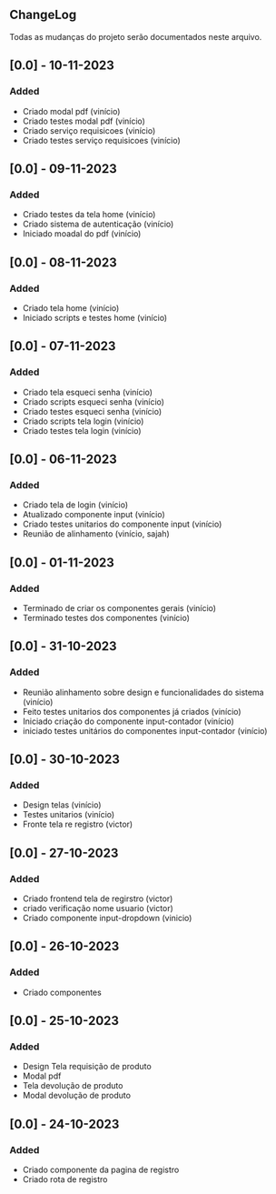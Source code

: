 ## ChangeLog

Todas as mudanças do projeto serão documentados neste arquivo.

## [0.0] - 10-11-2023 
### Added
- Criado modal pdf (vinício)
- Criado testes modal pdf (vinício)
- Criado serviço requisicoes (vinício)
- Criado testes serviço requisicoes (vinício)

## [0.0] - 09-11-2023 
### Added
- Criado testes da tela home (vinício)
- Criado sistema de autenticação (vinício)
- Iniciado moadal do pdf (vinício)

## [0.0] - 08-11-2023 
### Added
- Criado tela home (vinício)
- Iniciado scripts e testes home (vinício)

## [0.0] - 07-11-2023 
### Added
- Criado tela esqueci senha (vinício)
- Criado scripts esqueci senha (vinício)
- Criado testes esqueci senha (vinício)
- Criado scripts tela login (vinício)
- Criado testes tela login (vinício)

## [0.0] - 06-11-2023 
### Added
- Criado tela de login (vinício)
- Atualizado componente input (vinício)
- Criado testes unitarios do  componente input (vinício)
- Reunião de alinhamento (vinício, sajah)

## [0.0] - 01-11-2023 
### Added
- Terminado de criar os componentes gerais (vinício)
- Terminado testes dos componentes (vinício)

## [0.0] - 31-10-2023 
### Added
- Reunião alinhamento sobre design e funcionalidades do sistema (vinício)
- Feito testes unitarios dos componentes já criados (vinício)
- Iniciado criação do componente input-contador (vinício)
- iniciado testes unitários do componentes input-contador (vinício)

## [0.0] - 30-10-2023 
### Added
- Design telas (vinício)
- Testes unitarios (vinício)
- Fronte tela re registro (victor)

## [0.0] - 27-10-2023 
### Added
- Criado frontend tela de regirstro (victor)
- criado verificação nome usuario (victor)
- Criado componente input-dropdown (vinicio)


## [0.0] - 26-10-2023 
### Added
- Criado componentes

## [0.0] - 25-10-2023 
### Added
- Design Tela requisição de produto
- Modal pdf
- Tela devolução de produto
- Modal devolução de produto

## [0.0] - 24-10-2023 
### Added
- Criado componente da pagina de registro
- Criado rota de registro
